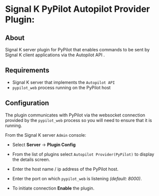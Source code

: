 # Signal K PyPilot Autopilot Provider Plugin:


## About

Signal K server plugin for PyPilot that enables commands to be sent by Signal K client applications via the Autopilot API .


## Requirements

- Signal K server that implements the `Autopilot API`
- `pypilot_web` process running on the PyPilot host


## Configuration

The plugin communicates with PyPilot via the websocket connection provided by the `pypilot_web` process so you will need to ensure that it is running.

From the Signal K server `Admin` console:
-  Select **Server** -> **Plugin Config**

-  From the list of plugins select `Autopilot Provider(PyPilot)`  to display the details screen.

- Enter the host name / ip address of the PyPilot host.

- Enter the port on which `pypilot_web` is listening _(default: 8000)_.

- To initiate connection **Enable** the plugin.


